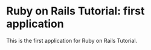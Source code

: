 # Ruby on Rails Tutorial: first application

This is the first application for Ruby on Rails Tutorial.